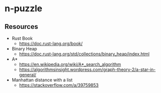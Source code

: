 # n-puzzle

## Resources

* Rust Book
    * https://doc.rust-lang.org/book/
* Binary Heap
    * https://doc.rust-lang.org/std/collections/binary_heap/index.html
* A*
    * https://en.wikipedia.org/wiki/A*_search_algorithm
    * https://algorithmsinsight.wordpress.com/graph-theory-2/a-star-in-general/
* Manhattan distance with a list
    * https://stackoverflow.com/a/39759853
